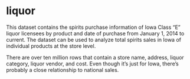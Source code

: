 # liquor

This dataset contains the spirits purchase information of Iowa Class “E” liquor licensees by product and date of purchase from January 1, 2014 to current. The dataset can be used to analyze total spirits sales in Iowa of individual products at the store level.


There are over ten million rows that contain a store name, address, liquor category, liquor vendor, and cost. Even though it’s just for Iowa, there’s probably a close relationship to national sales.
